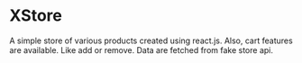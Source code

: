 # XStore
A simple store of various products created using react.js. Also, cart features are available. Like add or remove. Data are fetched from fake store api.
